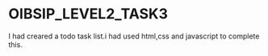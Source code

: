 # OIBSIP_LEVEL2_TASK3
I had creared a todo task list.i had used html,css and javascript to complete this.
